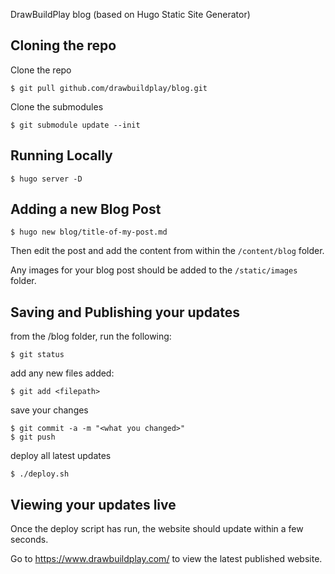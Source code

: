 DrawBuildPlay blog (based on Hugo Static Site Generator)

Cloning the repo
-----------------

Clone the repo

```$ git pull github.com/drawbuildplay/blog.git```

Clone the submodules

```$ git submodule update --init ```

Running Locally
----------------

```$ hugo server -D```


Adding a new Blog Post
----------------------

```$ hugo new blog/title-of-my-post.md```

Then edit the post and add the content from within the `/content/blog` folder.

Any images for your blog post should be added to the `/static/images` folder.


Saving and Publishing your updates
-----------------------

from the /blog folder, run the following:

``` 
$ git status
```

add any new files added:

```
$ git add <filepath>
```

save your changes
```
$ git commit -a -m "<what you changed>"
$ git push
```

deploy all latest updates
```
$ ./deploy.sh 
```


Viewing your updates live
-------------------------

Once the deploy script has run, the website should update within a few seconds.

Go to https://www.drawbuildplay.com/ to view the latest published website.


